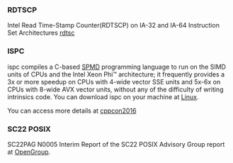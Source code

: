 ### RDTSCP
Intel Read Time-Stamp Counter(RDTSCP) on IA-32 and IA-64 Instruction Set Architectures [rdtsc](https://gist.github.com/reaur/bacfd6d2b89d507d86959784bb99d627)

### ISPC
ispc compiles a C-based  [SPMD](https://en.wikipedia.org/wiki/SPMD) programming language to run on the SIMD units of CPUs and the Intel Xeon Phi™ architecture; it frequently provides a 3x or more speedup on CPUs with 4-wide vector SSE units and 5x-6x on CPUs with 8-wide AVX vector units, without any of the difficulty of writing intrinsics code.
You can download ispc on your machine at [Linux](https://github.com/ispc/ispc/releases/download/v1.13.0/ispc-v1.13.0-linux.tar.gz).

You can access more details at [cppcon2016](https://www.youtube.com/watch?v=UgaQCg-0ZoU&t=330s)

### SC22 POSIX
SC22PAG N0005 Interim Report of the SC22 POSIX Advisory Group report at [OpenGroup](https://collaboration.opengroup.org/projects/sc22pag/documents/6511/SC22-PAG-N0005-interim.pdf).
